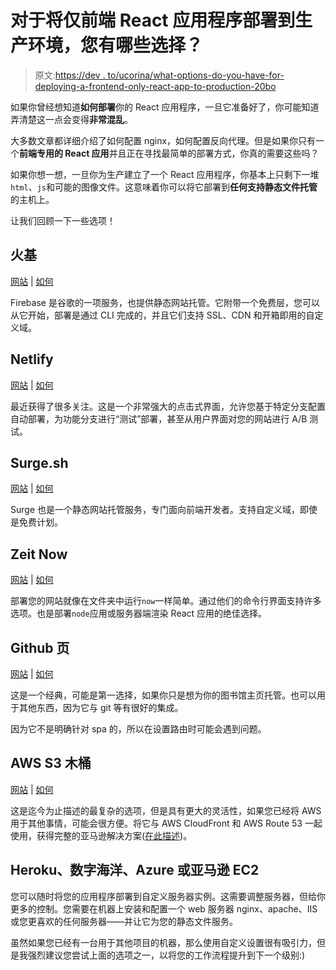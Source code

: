 # 对于将仅前端 React 应用程序部署到生产环境，您有哪些选择？

> 原文:[https://dev . to/ucorina/what-options-do-you-have-for-deploying-a-frontend-only-react-app-to-production-20bo](https://dev.to/ucorina/what-options-do-you-have-for-deploying-a-frontend-only-react-app-to-production-20bo)

如果你曾经想知道**如何部署**你的 React 应用程序，一旦它准备好了，你可能知道弄清楚这一点会变得**非常混乱**。

大多数文章都详细介绍了如何配置 nginx，如何配置反向代理。但是如果你只有一个**前端专用的 React 应用**并且正在寻找最简单的部署方式，你真的需要这些吗？

如果你想一想，一旦你为生产建立了一个 React 应用程序，你基本上只剩下一堆`html`、`js`和可能的图像文件。这意味着你可以将它部署到**任何支持静态文件托管**的主机上。

让我们回顾一下一些选项！

## [](#firebase)火基

[网站](https://firebase.google.com/docs/hosting/) | [如何](https://dev.to/sathish/deploying-my-first-react-web-app-to-firebase---36bd)

Firebase 是谷歌的一项服务，也提供静态网站托管。它附带一个免费层，您可以从它开始，部署是通过 CLI 完成的，并且它们支持 SSL、CDN 和开箱即用的自定义域。

## [](#netlify)Netlify

[网站](https://www.netlify.com/) | [如何](https://www.slightedgecoder.com/2017/12/09/deploying-existing-create-react-app-github-netlify/)

最近获得了很多关注。这是一个非常强大的点击式界面，允许您基于特定分支配置自动部署，为功能分支进行“测试”部署，甚至从用户界面对您的网站进行 A/B 测试。

## [](#surgesh)Surge.sh

[网站](https://surge.sh/) | [如何](https://dev.to/dceddia/deploy-create-react-app-with-surge-coc-temp-slug-7041928)

Surge 也是一个静态网站托管服务，专门面向前端开发者。支持自定义域，即使是免费计划。

## [](#zeit-now)Zeit Now

[网站](https://zeit.co/now) | [如何](https://zeit.co/docs/examples/create-react-app)

部署您的网站就像在文件夹中运行`now`一样简单。通过他们的命令行界面支持许多选项。也是部署`node`应用或服务器端渲染 React 应用的绝佳选择。

## [](#github-pages)Github 页

[网站](https://pages.github.com/) | [如何](https://itnext.io/so-you-want-to-host-your-single-age-react-app-on-github-pages-a826ab01e48)

这是一个经典，可能是第一选择，如果你只是想为你的图书馆主页托管。也可以用于其他东西，因为它与 git 等有很好的集成。

因为它不是明确针对 spa 的，所以在设置路由时可能会遇到问题。

## [](#aws-s3-buckets)AWS S3 木桶

[网站](https://aws.amazon.com/s3/) | [如何](https://www.fullstackreact.com/articles/deploying-a-react-app-to-s3/)

这是迄今为止描述的最复杂的选项，但是具有更大的灵活性，如果您已经将 AWS 用于其他事情，可能会很方便。将它与 AWS CloudFront 和 AWS Route 53 一起使用，获得完整的亚马逊解决方案([在此描述](https://aws.amazon.com/blogs/mobile/deploy-a-react-app-to-s3-and-cloudfront-with-aws-mobile-hub/))。

## [](#heroku-digital-ocean-azure-or-amazon-ec2)Heroku、数字海洋、Azure 或亚马逊 EC2

您可以随时将您的应用程序部署到自定义服务器实例。这需要调整服务器，但给你更多的控制。您需要在机器上安装和配置一个 web 服务器 nginx、apache、IIS 或您更喜欢的任何服务器——并让它为您的静态文件服务。

虽然如果您已经有一台用于其他项目的机器，那么使用自定义设置很有吸引力，但是我强烈建议您尝试上面的选项之一，以将您的工作流程提升到下一个级别:)